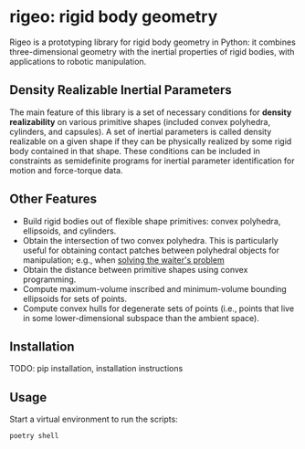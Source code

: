 # rigeo: rigid body geometry

Rigeo is a prototyping library for rigid body geometry in Python: it combines
three-dimensional geometry with the inertial properties of rigid bodies, with
applications to robotic manipulation.

## Density Realizable Inertial Parameters

The main feature of this library is a set of necessary conditions for **density
realizability** on various primitive shapes (included convex polyhedra,
cylinders, and capsules). A set of inertial parameters is called density
realizable on a given shape if they can be physically realized by some rigid
body contained in that shape. These conditions can be included in constraints
as semidefinite programs for inertial parameter identification for motion and
force-torque data.

## Other Features

* Build rigid bodies out of flexible shape primitives: convex polyhedra,
  ellipsoids, and cylinders.
* Obtain the intersection of two convex polyhedra. This is particularly useful
  for obtaining contact patches between polyhedral objects for manipulation;
  e.g., when [solving the waiter's problem](https://arxiv.org/abs/2305.17484)
* Obtain the distance between primitive shapes using convex programming.
* Compute maximum-volume inscribed and minimum-volume bounding ellipsoids for
  sets of points.
* Compute convex hulls for degenerate sets of points (i.e., points that live in
  some lower-dimensional subspace than the ambient space).

## Installation

TODO: pip installation, installation instructions

## Usage

Start a virtual environment to run the scripts:
```
poetry shell
```

